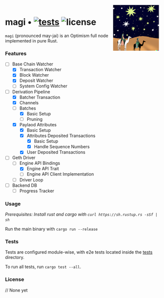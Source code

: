 <img align="right" width="150" height="150" top="100" src="./assets/magi.png">

# magi • [![tests](https://github.com/a16z/magi/actions/workflows/test.yml/badge.svg?label=tests)](https://github.com/a16z/magi/actions/workflows/test.yml) ![license](https://img.shields.io/github/license/a16z/magi?label=license)

`magi` (pronounced may-jai) is an Optimism full node implemented in pure Rust.


### Features

- [ ] Base Chain Watcher
    - [x] Transaction Watcher
    - [x] Block Watcher
    - [x] Deposit Watcher
    - [ ] System Config Watcher
- [ ] Derivation Pipeline
    - [x] Batcher Transaction
    - [x] Channels
    - [ ] Batches
        - [x] Basic Setup
        - [ ] Pruning
    - [x] Paylaod Attributes
        - [x] Basic Setup
        - [x] Attributes Deposited Transactions
            - [x] Basic Setup
            - [x] Handle Sequence Numbers
        - [x] User Deposited Transactions
- [ ] Geth Driver
    - [ ] Engine API Bindings
        - [x] Engine API Trait
        - [ ] Engine API Client Implementation
    - [ ] Driver Loop
- [ ] Backend DB
    - [ ] Progress Tracker

### Usage

_Prerequisites: Install rust and cargo with `curl https://sh.rustup.rs -sSf | sh`_

Run the main binary with `cargo run --release`

### Tests

Tests are configured module-wise, with e2e tests located inside the [tests](./tests) directory.

To run all tests, run `cargo test --all`.

### License

// None yet
